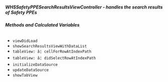 ##### **WHSSafetyPPESearchResultsViewController** - handles the search results of Safety PPEs

###### **Methods and Calculated Variables**
- `viewDidLoad`
- `showSearchResultsViewWithDataList`
- `tableView: â¦ cellForRowAtIndexPath`
- `tableView: â¦ didSelectRowAtIndexPath`
- `initializeDataSource`
- `updateDataSource`
- `showTabView`
